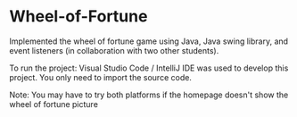 # Wheel-of-Fortune
Implemented the wheel of fortune game using Java, Java swing library, and event listeners
(in collaboration with two other students).

To run the project:
Visual Studio Code / IntelliJ IDE was used to develop this project.
You only need to import the source code.

Note: You may have to try both platforms if the homepage doesn't show
the wheel of fortune picture
